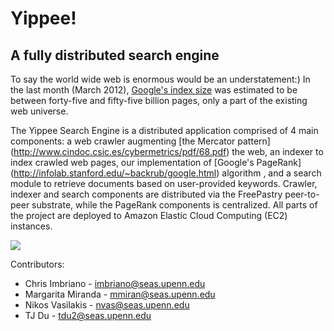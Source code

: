 Yippee!
=========

## A fully distributed search engine

To   say    the   world   wide    web   is   enormous   would    be   an
understatement:)  In  the  last  month  (March  2012),  [Google's  index
size](http://www.worldwidewebsize.com)  was  estimated   to  be  between
forty-five and fifty-five billion pages, only a part of the existing web
universe.

The Yippee  Search Engine  is a distributed  application comprised  of 4
main  components:  a  web  crawler  augmenting  [the  Mercator  pattern]
(http://www.cindoc.csic.es/cybermetrics/pdf/68.pdf) the  web, an indexer
to index  crawled web pages,  our implementation of  [Google's PageRank]
(http://infolab.stanford.edu/~backrub/google.html)  algorithm  ,  and  a
search  module to  retrieve documents  based on  user-provided keywords.
Crawler,  indexer   and  search  components  are   distributed  via  the
FreePastry  peer-to-peer substrate,  while  the  PageRank components  is
centralized. All  parts of  the project are  deployed to  Amazon Elastic
Cloud Computing (EC2) instances.

![](http://www.seas.upenn.edu/~nvas/architecture-medium.png)

Contributors:

* Chris Imbriano    -  imbriano@seas.upenn.edu
* Margarita Miranda -  mmiran@seas.upenn.edu
* Nikos Vasilakis   -  nvas@seas.upenn.edu
* TJ Du             -  tdu2@seas.upenn.edu
